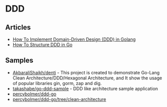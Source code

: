 # DDD

## Articles
- [How To Implement Domain-Driven Design (DDD) in Golang](https://programmingpercy.tech/blog/how-to-domain-driven-design-ddd-golang/)
- [How To Structure DDD in Go](https://programmingpercy.tech/blog/how-to-structure-ddd-in-go/)

## Samples
- [AkbaraliShaikh/denti](https://github.com/AkbaraliShaikh/denti) - This project is created to demonstrate Go-Lang Clean Architecture/DDD/Hexagonal Architecture, and It show the usage of popular libraries gin, gorm, zap and dig.
- [takashabe/go-ddd-sample](https://github.com/takashabe/go-ddd-sample) - DDD like architecture sample application
- [percybolmer/ddd-go](https://github.com/percybolmer/ddd-go)
- [percybolmer/ddd-go/tree/clean-architecture](https://github.com/percybolmer/ddd-go/tree/clean-architecture)